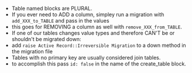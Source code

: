 * Table named blocks are PLURAL.
* If you ever need to ADD a column, simpley run a migration with `add_XXX_to_TABLE` and pass in the values
* this goes for REMOVING a column as well with `remove_XXX_from_TABLE`.
* If one of our tables changes value types and therefore CAN'T be or shouldn't be migrated down:
* add `raise Active Record::Irreversible Migration` to a down method in the migration file
* Tables with no primary key are usually considered join tables.
* to accomplish this pass `id: false` in the name of the create_table block.